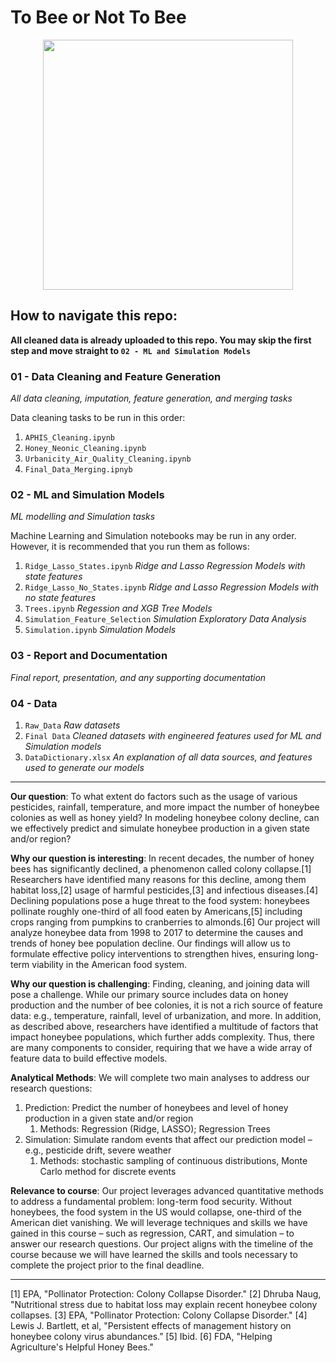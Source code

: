 # To Bee or Not To Bee

<p align="center"><img src="https://user-images.githubusercontent.com/13319538/206924122-beefe2c5-5185-4278-93f0-52ddfaaee572.jpg" width="400"></p>

## How to navigate this repo:
**All cleaned data is already uploaded to this repo. You may skip the first step and move straight to `02 - ML and Simulation Models`**

### 01 - Data Cleaning and Feature Generation
*All data cleaning, imputation, feature generation, and merging tasks*

Data cleaning tasks to be run in this order:
   1. `APHIS_Cleaning.ipynb`
   2. `Honey_Neonic_Cleaning.ipynb`
   3. `Urbanicity_Air_Quality_Cleaning.ipynb`
   4. `Final_Data_Merging.ipnyb`

### 02 - ML and Simulation Models
*ML modelling and Simulation tasks*

Machine Learning and Simulation notebooks may be run in any order. However, it is recommended that you run them as follows:
   1. `Ridge_Lasso_States.ipynb` *Ridge and Lasso Regression Models with state features*
   2. `Ridge_Lasso_No_States.ipynb` *Ridge and Lasso Regression Models with no state features*
   3. `Trees.ipynb` *Regession and XGB Tree Models*
   4. `Simulation_Feature_Selection` *Simulation Exploratory Data Analysis*
   5. `Simulation.ipynb` *Simulation Models*

### 03 - Report and Documentation
*Final report, presentation, and any supporting documentation*

### 04 - Data
   1. `Raw_Data` *Raw datasets*
   2. `Final Data` *Cleaned datasets with engineered features used for ML and Simulation models*
   3. `DataDictionary.xlsx` *An explanation of all data sources, and features used to generate our models*

---
**Our question**: To what extent do factors such as the usage of various pesticides, rainfall, temperature, and more impact the number of honeybee colonies as well as honey yield? In modeling honeybee colony decline, can we effectively predict and simulate honeybee production in a given state and/or region? 


**Why our question is interesting**: In recent decades, the number of honey bees has significantly declined, a phenomenon called colony collapse.[1] Researchers have identified many reasons for this decline, among them habitat loss,[2] usage of harmful pesticides,[3] and infectious diseases.[4] Declining populations pose a huge threat to the food system: honeybees pollinate roughly one-third of all food eaten by Americans,[5] including crops ranging from pumpkins to cranberries to almonds.[6] Our project will analyze honeybee data from 1998 to 2017 to determine the causes and trends of honey bee population decline. Our findings will allow us to formulate effective policy interventions to strengthen hives, ensuring long-term viability in the American food system. 


**Why our question is challenging**: Finding, cleaning, and joining data will pose a challenge. While our primary source includes data on honey production and the number of bee colonies, it is not a rich source of feature data: e.g., temperature, rainfall, level of urbanization, and more. In addition, as described above, researchers have identified a multitude of factors that impact honeybee populations, which further adds complexity. Thus, there are many components to consider, requiring that we have a wide array of feature data to build effective models.


**Analytical Methods**: We will complete two main analyses to address our research questions: 
1. Prediction: Predict the number of honeybees and level of honey production in a given state and/or region
   1. Methods: Regression (Ridge, LASSO); Regression Trees
2. Simulation: Simulate random events that affect our prediction model – e.g., pesticide drift, severe weather
   1. Methods: stochastic sampling of continuous distributions, Monte Carlo method for discrete events

	
**Relevance to course**: Our project leverages advanced quantitative methods to address a fundamental problem: long-term food security. Without honeybees, the food system in the US would collapse, one-third of the American diet vanishing. We will leverage techniques and skills we have gained in this course – such as regression, CART, and simulation – to answer our research questions. Our project aligns with the timeline of the course because we will have learned the skills and tools necessary to complete the project prior to the final deadline.
________________
[1] EPA, "Pollinator Protection: Colony Collapse Disorder." 
[2] Dhruba Naug, "Nutritional stress due to habitat loss may explain recent honeybee colony collapses.
[3] EPA, "Pollinator Protection: Colony Collapse Disorder." 
[4] Lewis J. Bartlett, et al, "Persistent effects of management history on honeybee colony virus abundances.”
[5] Ibid. 
[6] FDA, "Helping Agriculture's Helpful Honey Bees."
